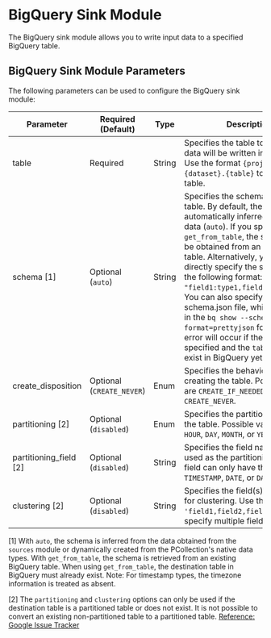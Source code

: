 # BigQuery Sink Module

The BigQuery sink module allows you to write input data to a specified BigQuery table.

## BigQuery Sink Module Parameters

The following parameters can be used to configure the BigQuery sink module:

| Parameter              | Required (Default)        | Type   | Description                                                                                                                                                                                                                                                                                                                                                                                                                                                                                                                                         |
| ---------------------- | ------------------------- | ------ | --------------------------------------------------------------------------------------------------------------------------------------------------------------------------------------------------------------------------------------------------------------------------------------------------------------------------------------------------------------------------------------------------------------------------------------------------------------------------------------------------------------------------------------------------- |
| table                  | Required                  | String | Specifies the table to which the data will be written in BigQuery. Use the format `{project}:{dataset}.{table}` to specify the table.                                                                                                                                                                                                                                                                                                                                                                                                               |
| schema [1]             | Optional (`auto`)         | String | Specifies the schema for the table. By default, the schema is automatically inferred from the data (`auto`). If you specify `get_from_table`, the schema will be obtained from an existing table. Alternatively, you can directly specify the schema using the following format: `"field1:type1,field2:type2,..."`. You can also specify the path to a schema.json file, which should be in the `bq show --schema --format=prettyjson` format. An error will occur if the `schema` is not specified and the `table` does not exist in BigQuery yet. |
| create_disposition     | Optional (`CREATE_NEVER`) | Enum   | Specifies the behavior when creating the table. Possible values are `CREATE_IF_NEEDED` and `CREATE_NEVER`.                                                                                                                                                                                                                                                                                                                                                                                                                                          |
| partitioning [2]       | Optional (`disabled`)     | Enum   | Specifies the partitioning type for the table. Possible values are `HOUR`, `DAY`, `MONTH`, or `YEAR`.                                                                                                                                                                                                                                                                                                                                                                                                                                               |
| partitioning_field [2] | Optional (`disabled`)     | String | Specifies the field name to be used as the partitioning field. This field can only have the data types `TIMESTAMP`, `DATE`, or `DATETIME`.                                                                                                                                                                                                                                                                                                                                                                                                          |
| clustering [2]         | Optional (`disabled`)     | String | Specifies the field(s) to be used for clustering. Use the format `'field1,field2,field3'` to specify multiple fields.                                                                                                                                                                                                                                                                                                                                                                                                                               |

[1] With `auto`, the schema is inferred from the data obtained from the `sources` module or dynamically created from the PCollection's native data types. With `get_from_table`, the schema is retrieved from an existing BigQuery table. When using `get_from_table`, the destination table in BigQuery must already exist.
Note: For timestamp types, the timezone information is treated as absent.

[2] The `partitioning` and `clustering` options can only be used if the destination table is a partitioned table or does not exist. It is not possible to convert an existing non-partitioned table to a partitioned table. [Reference: Google Issue Tracker](https://issuetracker.google.com/issues/113304131)
